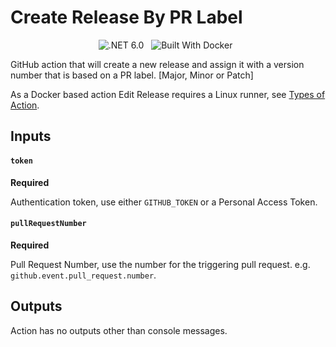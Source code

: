 # Create Release By PR Label

<div align="center">

![.NET 6.0](https://img.shields.io/badge/Version-.NET%208.0-informational?style=flat&logo=dotnet)
&nbsp;
![Built With Docker](https://img.shields.io/badge/Built_With-Docker-informational?style=flat&logo=docker)
&nbsp;

</div>

GitHub action that will create a new release and assign it with a version number that is based on a PR label. [Major, Minor or Patch]

As a Docker based action Edit Release requires a Linux runner, see [Types of Action](https://docs.github.com/en/actions/creating-actions/about-custom-actions#types-of-actions).

## Inputs

#### `token`

**Required**

Authentication token, use either `GITHUB_TOKEN` or a Personal Access Token.

#### `pullRequestNumber`

**Required**

Pull Request Number, use the number for the triggering pull request. e.g. `github.event.pull_request.number`.

## Outputs

Action has no outputs other than console messages.
